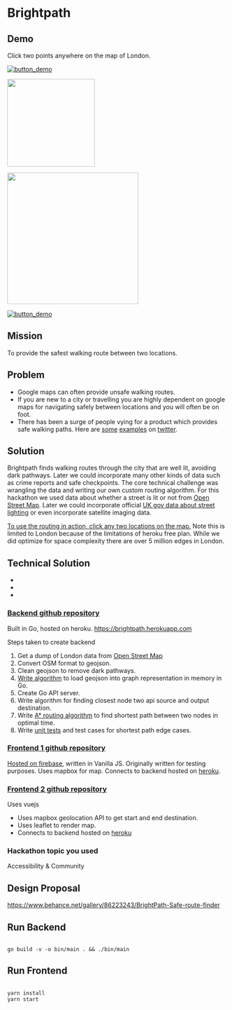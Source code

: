 # Brightpath

## Demo

Click two points anywhere on the map of London.


[![button_demo](https://user-images.githubusercontent.com/1690659/66333882-c63afc80-e92f-11e9-8768-1fcdd4411359.png)](https://brightpath-fe.web.app)

[
<img src="https://mir-s3-cdn-cf.behance.net/project_modules/1400_opt_1/3036f386223243.5d932aa627487.png" alt="" data-canonical-src="https://mir-s3-cdn-cf.behance.net/project_modules/1400_opt_1/3036f386223243.5d932aa627487.png" width="200" />
](https://brightpath-fe.web.app)

[
<img src="https://user-images.githubusercontent.com/1690659/66332818-807d3480-e92d-11e9-9c07-a35f045ef92e.gif" alt="" data-canonical-src="https://user-images.githubusercontent.com/1690659/66332818-807d3480-e92d-11e9-9c07-a35f045ef92e.gif" width="300" />
](https://brightpath-fe.web.app)

[![button_demo](https://user-images.githubusercontent.com/1690659/66333882-c63afc80-e92f-11e9-8768-1fcdd4411359.png)](https://brightpath-fe.web.app)

## Mission

To provide the safest walking route between two locations.

## Problem

- Google maps can often provide unsafe walking routes.
- If you are new to a city or travelling you are highly dependent on google maps for navigating safely between locations and you will often be on foot.
- There has been a surge of people vying for a product which provides safe walking paths. Here are [some](https://twitter.com) [examples](https://twitter.com) on [twitter](https://twitter.com).

## Solution

Brightpath finds walking routes through the city that are well lit, avoiding dark pathways. Later we could incorporate many other kinds of data such as crime reports and safe checkpoints. The core technical challenge was wrangling the data and writing our own custom routing algorithm. For this hackathon we used data about whether a street is lit or not from [Open Street Map](<[https://www.openstreetmap.org/#map=10/51.4835/-0.1265](https://www.openstreetmap.org/#map=10/51.4835/-0.1265)>). Later we could incorporate official [UK gov data about street lighting](https://data.gov.uk/search?q=Street+Light) or even incorporate satellite imaging data.

[To use the routing in action, click any two locations on the map.](https://brightpath-fe.web.app) Note this is limited to London because of the limitations of heroku free plan. While we did optimize for space complexity there are over 5 million edges in London.

## Technical Solution

- 
- 
- 

### [Backend github repository](https://github.com/mfbx9da4/brightpath-backend)

Built in Go, hosted on heroku. https://brightpath.herokuapp.com

Steps taken to create backend

1. Get a dump of London data from [Open Street Map](http://download.geofabrik.de/europe/great-britain/england/greater-london.html)
2. Convert OSM format to geojson.
3. Clean geojson to remove dark pathways.
4. [Write algorithm](https://github.com/mfbx9da4/brightpath-backend/blob/master/parse-geojson.go#L43) to load geojson into graph representation in memory in Go.
5. Create Go API server.
6. Write algorithm for finding closest node two api source and output destination.
7. Write [A\* routing algorithm](https://github.com/mfbx9da4/brightpath-backend/blob/master/graph.go#L164) to find shortest path between two nodes in optimal time.
8. Write [unit tests](https://github.com/mfbx9da4/brightpath-backend/blob/master/routing_test.go) and test cases for shortest path edge cases.

### [Frontend 1 github repository](https://github.com/mfbx9da4/brightpath-frontend)

[Hosted on firebase](https://brightpath-fe.web.app), written in Vanilla JS. Originally written for testing purposes. Uses mapbox for map. Connects to backend hosted on [heroku](https://brightpath.herokuapp.com/).

### [Frontend 2 github repository](https://github.com/river-honer/lightpath)

Uses vuejs

- Uses mapbox geolocation API to get start and end destination.
- Uses leaflet to render map.
- Connects to backend hosted on [heroku](https://brightpath.herokuapp.com/)

### Hackathon topic you used

Accessibility & Community

## Design Proposal

https://www.behance.net/gallery/86223243/BrightPath-Safe-route-finder

## Run Backend

```

go build -v -o bin/main . && ./bin/main

```

## Run Frontend

```

yarn install
yarn start

```
